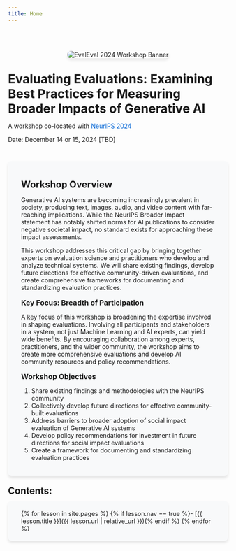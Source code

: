 ```yaml
---
title: Home
---
```


<style>
.content-card {
  background-color: #f8f9fa;
  border-radius: 8px;
  padding: 20px 30px;
  margin-top: 10px;
  box-shadow: 0 4px 6px rgba(0, 0, 0, 0.1);

}
.site-banner {
  margin-bottom: 30px;
  text-align: center;
}
.banner-image {
  max-width: 100%;
  height: auto;
  box-shadow: 0 4px 6px rgba(0, 0, 0, 0.1);
  border-radius: 8px;
}

h1, h2, h3 {
  margin-top: 1em;
  margin-bottom: 0.5em;
}
a {
  color: #0366d6;
}
.content-card ul {
  padding-left: 20px;
}
/* Custom TOC styling */
.toc {
  background: none;
  border: none;
  box-shadow: none;
  padding: 0;
}
.toc ul {
  list-style-type: none;
  padding-left: 0;
}
.toc ul li {
  margin-bottom: 10px;
  position: relative;
  padding-left: 20px;
}
.toc ul li::before {
  content: "→";
  position: absolute;
  left: 0;
  color: #0366d6;
}
.toc ul li a {
  text-decoration: none;
  color: #0366d6;
}
.toc ul li a:hover {
  text-decoration: underline;
}
</style>

<br><br>

<div class="site-banner">
  <img src="{{ '/images/site-banner.png' | relative_url }}" alt="EvalEval 2024 Workshop Banner" class="banner-image">
</div>

# Evaluating Evaluations: Examining Best Practices for Measuring Broader Impacts of Generative AI

A workshop co-located with [NeurIPS 2024](https://neurips.cc/)

Date: December 14 or 15, 2024 [TBD]


<br>

<div class="content-card" markdown="1">

## Workshop Overview

Generative AI systems are becoming increasingly prevalent in society, producing text, images, audio, and video content with far-reaching implications. While the NeurIPS Broader Impact statement has notably shifted norms for AI publications to consider negative societal impact, no standard exists for approaching these impact assessments.

This workshop addresses this critical gap by bringing together experts on evaluation science and practitioners who develop and analyze technical systems. We will share existing findings, develop future directions for effective community-driven evaluations, and create comprehensive frameworks for documenting and standardizing evaluation practices.

### Key Focus: Breadth of Participation

A key focus of this workshop is broadening the expertise involved in shaping evaluations. Involving all participants and stakeholders in a system, not just Machine Learning and AI experts, can yield wide benefits. By encouraging collaboration among experts, practitioners, and the wider community, the workshop aims to create more comprehensive evaluations and develop AI community resources and policy recommendations.

### Workshop Objectives

1. Share existing findings and methodologies with the NeurIPS community
2. Collectively develop future directions for effective community-built evaluations
3. Address barriers to broader adoption of social impact evaluation of Generative AI systems
4. Develop policy recommendations for investment in future directions for social impact evaluations
5. Create a framework for documenting and standardizing evaluation practices

</div>

## Contents:
<div class="content-card" markdown="1">

<div class="toc" markdown="1">
{% for lesson in site.pages %}
{% if lesson.nav == true %}- [{{ lesson.title }}]({{ lesson.url | relative_url }}){% endif %}
{% endfor %}
</div>
</div>


